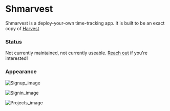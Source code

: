 # Shmarvest

Shmarvest is a deploy-your-own time-tracking app. It is built to be an exact copy of [Harvest](https://www.getharvest.com/)

### Status

Not currently maintained, not currently useable. [Reach out]() if you're interested!

### Appearance

![Signup_image](https://puu.sh/xelTL/71a45c462f.png)

![Signin_image](https://puu.sh/xem6D/f05bf37606.png)

![Projects_image](https://puu.sh/xemSt/5bddb86ce2.png)
